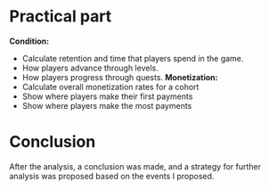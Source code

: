 # Practical part

**Condition:**
- Calculate retention and time that players spend in the game.
- How players advance through levels.
- How players progress through quests.
**Monetization:**
- Calculate overall monetization rates for a cohort
- Show where players make their first payments
- Show where players make the most payments

# Conclusion

After the analysis, a conclusion was made, and a strategy for further analysis was proposed based on the events I proposed.
